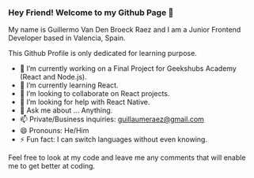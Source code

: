 ### Hey Friend! Welcome to my Github Page 👋

My name is Guillermo Van Den Broeck Raez and I am a Junior Frontend Developer based in Valencia, Spain.

This Github Profile is only dedicated for learning purpose.

- 🔭 I’m currently working on a Final Project for Geekshubs Academy (React and Node.js).
- 🌱 I’m currently learning React.
- 👯 I’m looking to collaborate on React projects.
- 🤔 I’m looking for help with React Native.
- 💬 Ask me about ... Anything.
- 📫 Private/Business inquiries: guillaumeraez@gmail.com
- 😄 Pronouns: He/Him
- ⚡ Fun fact: I can switch languages without even knowing.

Feel free to look at my code and leave me any comments that will enable me to get better at coding.
